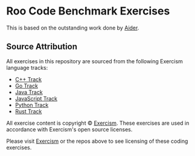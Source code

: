 # Roo Code Benchmark Exercises

This is based on the outstanding work done by [Aider](https://aider.chat/2024/12/21/polyglot.html).

## Source Attribution

All exercises in this repository are sourced from the following Exercism language tracks:

- [C++ Track](https://github.com/exercism/cpp)
- [Go Track](https://github.com/exercism/go) 
- [Java Track](https://github.com/exercism/java)
- [JavaScript Track](https://github.com/exercism/javascript)
- [Python Track](https://github.com/exercism/python)
- [Rust Track](https://github.com/exercism/rust)

All exercise content is copyright © [Exercism](https://exercism.org). These exercises are used in accordance with Exercism's open source licenses.

Please visit [Exercism](https://exercism.org) or the repos above to see licensing of these coding exercises.
